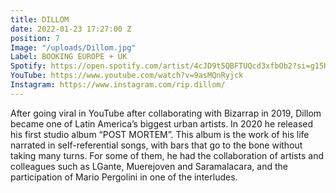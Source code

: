 ```yaml
---
title: DILLOM
date: 2022-01-23 17:27:00 Z
position: 7
Image: "/uploads/Dillom.jpg"
Label: BOOKING EUROPE + UK
Spotify: https://open.spotify.com/artist/4cJD9t5QBFTUQcd3xfbOb2?si=g15KdwIjQN68-npMZGXXTw
YouTube: https://www.youtube.com/watch?v=9asMQnRyjck
Instagram: https://www.instagram.com/rip.dillom/
---
```


After going viral in YouTube after collaborating with Bizarrap in 2019, Dillom became one of Latin America’s biggest urban artists. In 2020 he released his first studio album “POST MORTEM”. This album is the work of his life narrated in self-referential songs, with bars that go to the bone without taking many turns. For some of them, he had the collaboration of artists and colleagues such as LGante, Muerejoven and Saramalacara, and the participation of Mario Pergolini in one of the interludes.